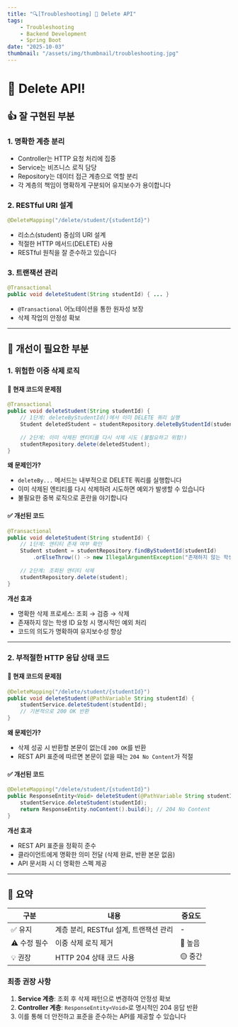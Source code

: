 ```yaml
---
title: "🔍[Troubleshooting] 🚀 Delete API"
tags:
    - Troubleshooting
    - Backend Development
    - Spring Boot
date: "2025-10-03"
thumbnail: "/assets/img/thumbnail/troubleshooting.jpg"
---
```


# 🚀 Delete API!

## 👍 잘 구현된 부분

### 1. 명확한 계층 분리
- Controller는 HTTP 요청 처리에 집중
- Service는 비즈니스 로직 담당
- Repository는 데이터 접근 계층으로 역할 분리
- 각 계층의 책임이 명확하게 구분되어 유지보수가 용이합니다

### 2. RESTful URI 설계
```java
@DeleteMapping("/delete/student/{studentId}")
```
- 리소스(student) 중심의 URI 설계
- 적절한 HTTP 메서드(DELETE) 사용
- RESTful 원칙을 잘 준수하고 있습니다

### 3. 트랜잭션 관리
```java
@Transactional
public void deleteStudent(String studentId) { ... }
```
- `@Transactional` 어노테이션을 통한 원자성 보장
- 삭제 작업의 안정성 확보

---

## 🤔 개선이 필요한 부분

### 1. 위험한 이중 삭제 로직

#### 📌 현재 코드의 문제점

```java
@Transactional
public void deleteStudent(String studentId) {
    // 1단계: deleteByStudentId()에서 이미 DELETE 쿼리 실행
    Student deletedStudent = studentRepository.deleteByStudentId(studentId);
    
    // 2단계: 이미 삭제된 엔티티를 다시 삭제 시도 (불필요하고 위험!)
    studentRepository.delete(deletedStudent);
}
```

**왜 문제인가?**
- `deleteBy...` 메서드는 내부적으로 DELETE 쿼리를 실행합니다
- 이미 삭제된 엔티티를 다시 삭제하려 시도하면 예외가 발생할 수 있습니다
- 불필요한 중복 로직으로 혼란을 야기합니다

#### ✅ 개선된 코드

```java
@Transactional
public void deleteStudent(String studentId) {
    // 1단계: 엔티티 존재 여부 확인
    Student student = studentRepository.findByStudentId(studentId)
        .orElseThrow(() -> new IllegalArgumentException("존재하지 않는 학생입니다."));
    
    // 2단계: 조회된 엔티티 삭제
    studentRepository.delete(student);
}
```

**개선 효과**
- 명확한 삭제 프로세스: 조회 → 검증 → 삭제
- 존재하지 않는 학생 ID 요청 시 명시적인 예외 처리
- 코드의 의도가 명확하여 유지보수성 향상

---

### 2. 부적절한 HTTP 응답 상태 코드

#### 📌 현재 코드의 문제점

```java
@DeleteMapping("/delete/student/{studentId}")
public void deleteStudent(@PathVariable String studentId) {
    studentService.deleteStudent(studentId);
    // 기본적으로 200 OK 반환
}
```

**왜 문제인가?**
- 삭제 성공 시 반환할 본문이 없는데 `200 OK`를 반환
- REST API 표준에 따르면 본문이 없을 때는 `204 No Content`가 적절

#### ✅ 개선된 코드

```java
@DeleteMapping("/delete/student/{studentId}")
public ResponseEntity<Void> deleteStudent(@PathVariable String studentId) {
    studentService.deleteStudent(studentId);
    return ResponseEntity.noContent().build(); // 204 No Content
}
```

**개선 효과**
- REST API 표준을 정확히 준수
- 클라이언트에게 명확한 의미 전달 (삭제 완료, 반환 본문 없음)
- API 문서화 시 더 명확한 스펙 제공

---

## 📝 요약

| 구분 | 내용 | 중요도 |
|------|------|--------|
| ✅ 유지 | 계층 분리, RESTful 설계, 트랜잭션 관리 | - |
| ⚠️ 수정 필수 | 이중 삭제 로직 제거 | 🔴 높음 |
| 💡 권장 | HTTP 204 상태 코드 사용 | 🟡 중간 |

### 최종 권장 사항
1. **Service 계층**: 조회 후 삭제 패턴으로 변경하여 안정성 확보
2. **Controller 계층**: `ResponseEntity<Void>`로 명시적인 204 응답 반환
3. 이를 통해 더 안전하고 표준을 준수하는 API를 제공할 수 있습니다
